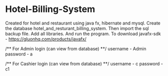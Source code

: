 # Hotel-Billing-System
Created for hotel and restaurant using java fx, hibernate and mysql.
Create the database hotel_and_resturant_billing_system. Then import the sql backup file.
Add all libraries. And run the program.
To download javafx-sdk - https://gluonhq.com/products/javafx/

/** For Admin login (can view from database) **/
username - Admin
password - a

/** For Cashier login (can view from database) **/
username - c
password - c1
